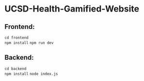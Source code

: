 # UCSD-Health-Gamified-Website

## Frontend:
`cd frontend`  
`npm install`
`npm run dev`

## Backend:
`cd backend`  
`npm install`
`node index.js`
